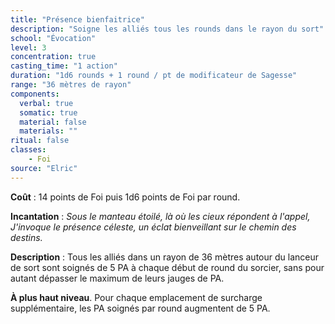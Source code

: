 ```yaml
---
title: "Présence bienfaitrice"
description: "Soigne les alliés tous les rounds dans le rayon du sort"
school: "Évocation"
level: 3
concentration: true
casting_time: "1 action"
duration: "1d6 rounds + 1 round / pt de modificateur de Sagesse"
range: "36 mètres de rayon"
components:
  verbal: true
  somatic: true
  material: false
  materials: ""
ritual: false
classes:
    - Foi
source: "Elric"    
---
```

**Coût** : 14 points de Foi puis 1d6 points de Foi par round.    

**Incantation** :  *Sous le manteau étoilé, là où les cieux répondent à l'appel,*   
*J'invoque le présence céleste, un éclat bienveillant sur le chemin des destins.*    

**Description** : Tous les alliés dans un rayon de 36 mètres autour du lanceur de sort sont soignés de 5 PA à chaque début de round du sorcier, sans pour autant dépasser le maximum de leurs jauges de PA.   

**À plus haut niveau**. Pour chaque emplacement de surcharge supplémentaire, les PA soignés par round augmentent de 5 PA.   
